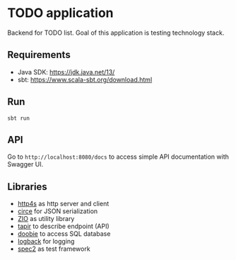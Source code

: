 # TODO application

Backend for TODO list. Goal of this application is testing technology stack.

## Requirements

 * Java SDK: https://jdk.java.net/13/
 * sbt: https://www.scala-sbt.org/download.html

## Run

```
sbt run
```

## API

Go to `http://localhost:8080/docs` to access simple API documentation with Swagger UI.

## Libraries

 * [http4s](https://http4s.org/) as http server and client
 * [circe](https://circe.github.io/circe/) for JSON serialization
 * [ZIO](https://zio.dev/) as utility library
 * [tapir](https://tapir.softwaremill.com/) to describe endpoint (API)
 * [doobie](https://tpolecat.github.io/doobie/) to access SQL database
 * [logback](http://logback.qos.ch/) for logging
 * [spec2](https://etorreborre.github.io/specs2/) as test framework

